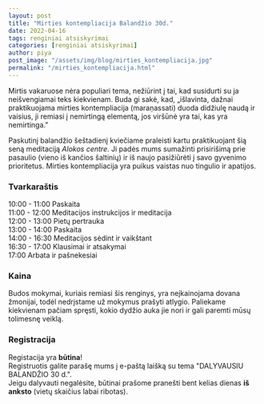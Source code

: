 ```yaml
---
layout: post
title: "Mirties kontempliacija Balandžio 30d."
date: 2022-04-16
tags: renginiai atsiskyrimai
categories: [renginiai atsiskyrimai]
author: piya
post_image: "/assets/img/blog/mirties_kontempliacija.jpg"
permalink: "/mirties_kontempliacija.html"
---
```

Mirtis vakaruose nėra populiari tema, nežiūrint į tai, kad susidurti su ja neišvengiamai teks kiekvienam. Buda gi sakė, kad, „išlavinta, dažnai praktikuojama mirties kontempliacija (maraṇassati) duoda didžiulę naudą ir vaisius, ji remiasi į nemirtingą elementą, jos viršūnė yra tai, kas yra nemirtinga.”

Paskutinį balandžio šeštadienį kviečiame praleisti kartu praktikuojant šią seną meditaciją _Alokos centre_. Ji padės mums sumažinti prisirišimą prie pasaulio (vieno iš kančios šaltinių) ir iš naujo pasižiūrėti į savo gyvenimo prioritetus. Mirties kontempliacija yra puikus vaistas nuo tingulio ir apatijos.

### Tvarkaraštis

10:00 - 11:00 Paskaita\
11:00 - 12:00 Meditacijos instrukcijos ir meditacija\
12:00 - 13:00 Pietų pertrauka\
13:00 - 14:00 Paskaita\
14:00 - 16:30 Meditacijos sėdint ir vaikštant\
16:30 - 17:00 Klausimai ir atsakymai\
17:00 Arbata ir pašnekesiai

### Kaina

Budos mokymai, kuriais remiasi šis renginys, yra neįkainojama dovana žmonijai, todėl nedrįstame už mokymus prašyti atlygio. Paliekame kiekvienam pačiam spręsti, kokio dydžio auka jie nori ir gali paremti mūsų tolimesnę veiklą.

### Registracija

Registacija yra **būtina**!\
Registruotis galite parašę mums į e-paštą laišką su tema "DALYVAUSIU BALANDŽIO 30 d.".\
Jeigu dalyvauti negalėsite, būtinai prašome pranešti bent kelias dienas **iš anksto** (vietų skaičius labai ribotas).











